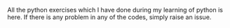 All the python exercises which I have done during my learning of python is here.
If there is any problem in any of the codes, simply raise an issue.
